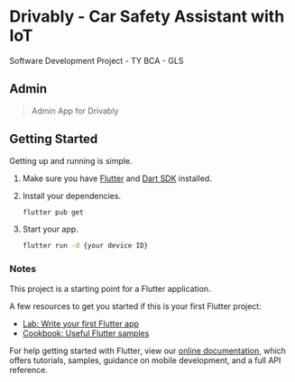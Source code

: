 # Drivably - Car Safety Assistant with IoT

Software Development Project - TY BCA - GLS

## Admin

>Admin App for Drivably

## Getting Started

Getting up and running is simple.

1. Make sure you have [Flutter](https://flutter.dev/docs/get-started/install) and [Dart SDK](https://dart.dev/get-dart) installed.

2. Install your dependencies.

    ```bash
    flutter pub get
    ```

3. Start your app.

    ```bash
    flutter run -d {your device ID}
    ```

### Notes

This project is a starting point for a Flutter application.

A few resources to get you started if this is your first Flutter project:

- [Lab: Write your first Flutter app](https://flutter.dev/docs/get-started/codelab)
- [Cookbook: Useful Flutter samples](https://flutter.dev/docs/cookbook)

For help getting started with Flutter, view our
[online documentation](https://flutter.dev/docs), which offers tutorials,
samples, guidance on mobile development, and a full API reference.
